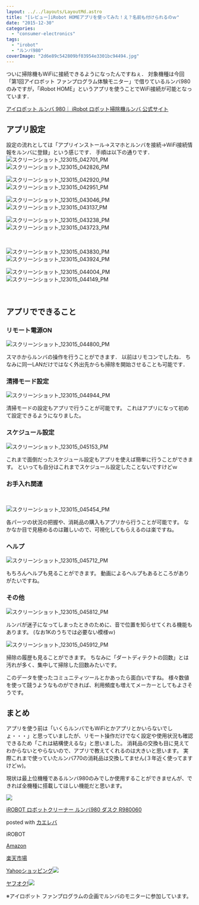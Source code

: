 ```yaml
---
layout: ../../layouts/LayoutMd.astro
title: "[レビュー]iRobot HOMEアプリを使ってみた！え？名前も付けられるのｗ"
date: "2015-12-30"
categories: 
  - "consumer-electronics"
tags: 
  - "irobot"
  - "ルンバ980"
coverImage: "2d6e89c542809bf03954e3301bc94494.jpg"
---
```


ついに掃除機もWiFiに接続できるようになったんですねぇ． 対象機種は今回「第1回アイロボット ファンプログラム体験モニター」で借りているルンバ980のみですが，「iRobot HOME」というアプリを使うことでWiFi接続が可能となっています．

[アイロボット ルンバ 980｜ iRobot ロボット掃除機ルンバ 公式サイト](http://www.irobot-jp.com/roomba/980/)

## アプリ設定

設定の流れとしては「アプリインストール→スマホとルンバを接続→WiFi接続情報をルンバに登録」という感じです． 手順は以下の通りです． ![スクリーンショット_123015_042701_PM](/archive/images/0cafad47f56acd1cca6adeb74722176b-593x1024.jpg)![スクリーンショット_123015_042826_PM](/archive/images/64929667402c18db9354d3bff0979549-591x1024.jpg)

![スクリーンショット_123015_042920_PM](/archive/images/9ceff247a4cd3ff5ebb73112bbe85833-591x1024.jpg)![スクリーンショット_123015_042951_PM](/archive/images/2b62874f5f3fe7cd5e66ed07b1959097-588x1024.jpg)

![スクリーンショット_123015_043046_PM](/archive/images/6c0e05e060e3415cb8a58aa72f7c8f2b-590x1024.jpg)![スクリーンショット_123015_043137_PM](/archive/images/d37d133f24c6f0ae5292ae48befa7fd3-588x1024.jpg)

![スクリーンショット_123015_043238_PM](/archive/images/0fc6fec2ee2093ed45fbc07f0cd5c177-589x1024.jpg)![スクリーンショット_123015_043723_PM](/archive/images/362e4c67c379b849344a884615bc252d-593x1024.jpg)

 

![スクリーンショット_123015_043830_PM](/archive/images/6899d9d255520ae5c064595ed2571dbd-591x1024.jpg)![スクリーンショット_123015_043924_PM](/archive/images/e1671169e16729289c0025c026662b70-591x1024.jpg)

![スクリーンショット_123015_044004_PM](/archive/images/1300c3381456a060a6f1959d88860a9d-590x1024.jpg)![スクリーンショット_123015_044149_PM](/archive/images/b99bc9b70e9c8f5219e2dbd7bb271703-595x1024.jpg)

 

## アプリでできること

### リモート電源ON

![スクリーンショット_123015_044800_PM](/archive/images/2d6e89c542809bf03954e3301bc94494-587x1024.jpg)

スマホからルンバの操作を行うことができます． 以前はリモコンでしたね． ちなみに同一LANだけではなく外出先からも掃除を開始させることも可能です．

### 清掃モード設定

![スクリーンショット_123015_044944_PM](/archive/images/36403f58906cb5b12b56cd1a996ba8d9-590x1024.jpg)

清掃モードの設定もアプリで行うことが可能です。 これはアプリになって初めて設定できるようになりました。

### スケジュール設定

![スクリーンショット_123015_045153_PM](/archive/images/ad92ad73aa7c0e9296651d2a4c522532.jpg)

これまで面倒だったスケジュール設定もアプリを使えば簡単に行うことができます。 といっても自分はこれまでスケジュール設定したことないですけどｗ

### お手入れ関連

 

![スクリーンショット_123015_045454_PM](/archive/images/a5a7e84eb08b081537c4072769877f32.jpg)

各パーツの状況の把握や、消耗品の購入もアプリから行うことが可能です。 なかなか目で見極めるのは難しいので、可視化してもらえるのは楽ですね。

### ヘルプ

![スクリーンショット_123015_045712_PM](/archive/images/917012feba48fe5800faf6b67c902a8d-592x1024.jpg)

もちろんヘルプも見ることができます。 動画によるヘルプもあるところがありがたいですね。

### その他

![スクリーンショット_123015_045812_PM](/archive/images/63a1ab5cffb0c13ff145ca40840fff48.jpg)

ルンバが迷子になってしまったときのために、音で位置を知らせてくれる機能もあります。 (なお1Kのうちでは必要ない模様ｗ)

![スクリーンショット_123015_045912_PM](/archive/images/01f34ab3952ee11e079f76eee413ea51.jpg)

掃除の履歴も見ることができます。 ちなみに「ダートディテクトの回数」とは汚れが多く、集中して掃除した回数みたいです。

このデータを使ったコミュニティツールとかあったら面白いですね。 様々数値を使って競うようなものができれば、利用頻度も増えてメーカーとしてもよさそうです。

## まとめ

アプリを使う前は「いくらルンバでもWiFiとかアプリとかいらないでしょ・・・」と思っていましたが、リモート操作だけでなく設定や使用状況も確認できるため「これは結構使えるな」と思いました。 消耗品の交換も目に見えてわからないとやらないので、アプリで教えてくれるのは大きいと思います。 実際これまで使っていたルンバ770の消耗品は交換してません(３年近く使ってますけどｗ)。

現状は最上位機種であるルンバ980のみでしか使用することができませんが、できれば全機種に搭載してほしい機能だと思います。

[![](/archive/images/41TLJ03fj7L._SL160_.jpg)](https://www.amazon.co.jp/exec/obidos/ASIN/B0162EAZBQ/mizuka123-22/ref=nosim/)

[iROBOT ロボットクリーナー ルンバ980 ダスク R980060](https://www.amazon.co.jp/exec/obidos/ASIN/B0162EAZBQ/mizuka123-22/ref=nosim/)

posted with [カエレバ](http://kaereba.com)

iROBOT

[Amazon](http://www.amazon.co.jp/gp/search?keywords=iROBOT%20%83%8D%83%7B%83b%83g%83N%83%8A%81%5B%83i%81%5B%20%83%8B%83%93%83o980%20%83_%83X%83N%20R980060&__mk_ja_JP=%83J%83%5E%83J%83i&tag=mizuka123-22)

[楽天市場](http://hb.afl.rakuten.co.jp/hgc/032b53ee.4b34c5ee.0f4a541e.f440145e/?pc=http%3A%2F%2Fsearch.rakuten.co.jp%2Fsearch%2Fmall%2FiROBOT%2520%25E3%2583%25AD%25E3%2583%259C%25E3%2583%2583%25E3%2583%2588%25E3%2582%25AF%25E3%2583%25AA%25E3%2583%25BC%25E3%2583%258A%25E3%2583%25BC%2520%25E3%2583%25AB%25E3%2583%25B3%25E3%2583%2590980%2520%25E3%2583%2580%25E3%2582%25B9%25E3%2582%25AF%2520R980060%2F-%2Ff.1-p.1-s.1-sf.0-st.A-v.2%3Fx%3D0%26scid%3Daf_ich_link_urltxt%26m%3Dhttp%3A%2F%2Fm.rakuten.co.jp%2F)

[Yahooショッピング![](//ad.jp.ap.valuecommerce.com/servlet/gifbanner?sid=3066752&pid=881990642)](//ck.jp.ap.valuecommerce.com/servlet/referral?sid=3066752&pid=881990642&vc_url=http%3A%2F%2Fsearch.shopping.yahoo.co.jp%2Fsearch%3Fp%3DiROBOT%2520%25E3%2583%25AD%25E3%2583%259C%25E3%2583%2583%25E3%2583%2588%25E3%2582%25AF%25E3%2583%25AA%25E3%2583%25BC%25E3%2583%258A%25E3%2583%25BC%2520%25E3%2583%25AB%25E3%2583%25B3%25E3%2583%2590980%2520%25E3%2583%2580%25E3%2582%25B9%25E3%2582%25AF%2520R980060)

[ヤフオク!![](//ad.jp.ap.valuecommerce.com/servlet/gifbanner?sid=3066752&pid=881990642)](//ck.jp.ap.valuecommerce.com/servlet/referral?sid=3066752&pid=881990642&vc_url=http%3A%2F%2Fauctions.search.yahoo.co.jp%2Fsearch%3Fvo%3D%26ve%3D%26auccat%3D0%26aucminprice%3D%26aucmaxprice%3D%26aucmin_bidorbuy_price%3D%26aucmax_bidorbuy_price%3D%26loc_cd%3D0%26abatch%3D0%26istatus%3D0%26filtered%3D1%26ei%3DUTF-8%26tab_ex%3Dcommerce%26va%3DiROBOT%2520%25E3%2583%25AD%25E3%2583%259C%25E3%2583%2583%25E3%2583%2588%25E3%2582%25AF%25E3%2583%25AA%25E3%2583%25BC%25E3%2583%258A%25E3%2583%25BC%2520%25E3%2583%25AB%25E3%2583%25B3%25E3%2583%2590980%2520%25E3%2583%2580%25E3%2582%25B9%25E3%2582%25AF%2520R980060)

※アイロボット ファンプログラムの企画でルンバのモニターに参加しています。
